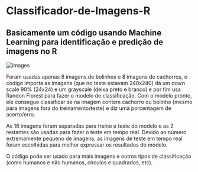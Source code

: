# Classificador-de-Imagens-R
## Basicamente um código usando Machine Learning para identificação e predição de imagens no R
![images](https://user-images.githubusercontent.com/50224653/71328744-e031b780-24fa-11ea-9400-959b57875e9c.png)

Foram usadas apenas 8 imagens de bolinhos e 8 imagens de cachorros, o codigo importa as imagens (que no teste estavam 240x240) dá um down scale 90% (24x24) e um grayscale (deixa preto e branco) e por fim usa Randon Florest para fazer o modelo de classificação. Com o modelo pronto, ele consegue classificar se na imagem contem cachorro ou bolinho (mesmo para imagens fora do treinamento/teste) e diz uma porcentagem de acerto/erro.

As 16 imagens foram separadas para treino e teste do modelo e as 2 restantes são usadas para fazer o teste em tempo real.
Devido ao número extremamente pequeno de imagens, as imagens de teste em tempo real foram escolhidas para melhor expressar os resultados do modelo.

O código pode ser usado para mais imagens e outros tipos de classificação (como humanos e não humanos, circulos e quadrados, etc).
